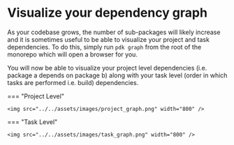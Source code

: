 # Visualize your dependency graph

As your codebase grows, the number of sub-packages will likely increase and it is sometimes useful to be able to visualize your project and task dependencies. To do this, simply run `pdk graph` from the root of the monorepo which will open a browser for you.

You will now be able to visualize your project level dependencies (i.e. package a depends on package b) along with your task level (order in which tasks are performed i.e. build) dependencies.

=== "Project Level"

    <img src="../../assets/images/project_graph.png" width="800" />

=== "Task Level"

    <img src="../../assets/images/task_graph.png" width="800" />
